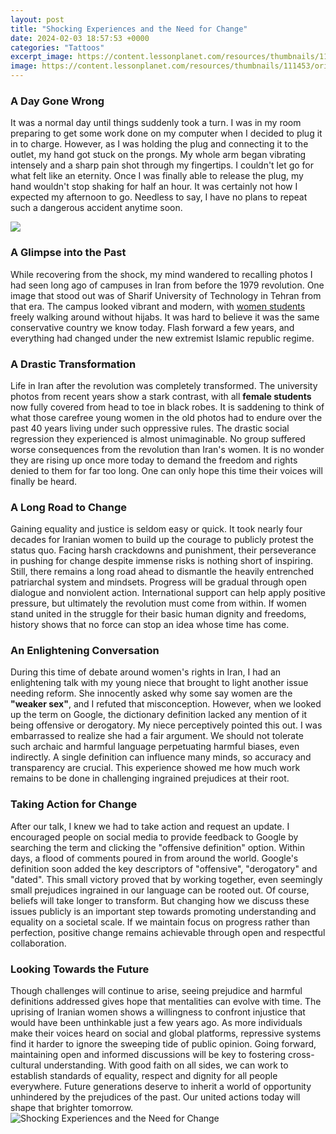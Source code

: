 ```yaml
---
layout: post
title: "Shocking Experiences and the Need for Change"
date: 2024-02-03 18:57:53 +0000
categories: "Tattoos"
excerpt_image: https://content.lessonplanet.com/resources/thumbnails/111453/original/cgrmlwnvbnzlcnqymdeymtixoc01nzqxlwtpmjlizc5qcgc.jpg?1414213869
image: https://content.lessonplanet.com/resources/thumbnails/111453/original/cgrmlwnvbnzlcnqymdeymtixoc01nzqxlwtpmjlizc5qcgc.jpg?1414213869
---
```


### A Day Gone Wrong 
It was a normal day until things suddenly took a turn. I was in my room preparing to get some work done on my computer when I decided to plug it in to charge. However, as I was holding the plug and connecting it to the outlet, my hand got stuck on the prongs. My whole arm began vibrating intensely and a sharp pain shot through my fingertips. I couldn't let go for what felt like an eternity. Once I was finally able to release the plug, my hand wouldn't stop shaking for half an hour. It was certainly not how I expected my afternoon to go. Needless to say, I have no plans to repeat such a dangerous accident anytime soon.

![](https://raisingchildren.net.au/__data/assets/image/0019/48007/trauma-days-and-weeks.jpg)
### A Glimpse into the Past 
While recovering from the shock, my mind wandered to recalling photos I had seen long ago of campuses in Iran from before the 1979 revolution. One image that stood out was of Sharif University of Technology in Tehran from that era. The campus looked vibrant and modern, with [women students](https://store.fi.io.vn/collection/alameda) freely walking around without hijabs. It was hard to believe it was the same conservative country we know today. Flash forward a few years, and everything had changed under the new extremist Islamic republic regime.
### A Drastic Transformation   
Life in Iran after the revolution was completely transformed. The university photos from recent years show a stark contrast, with all **female students** now fully covered from head to toe in black robes. It is saddening to think of what those carefree young women in the old photos had to endure over the past 40 years living under such oppressive rules. The drastic social regression they experienced is almost unimaginable. No group suffered worse consequences from the revolution than Iran's women. It is no wonder they are rising up once more today to demand the freedom and rights denied to them for far too long. One can only hope this time their voices will finally be heard.
### A Long Road to Change
Gaining equality and justice is seldom easy or quick. It took nearly four decades for Iranian women to build up the courage to publicly protest the status quo. Facing harsh crackdowns and punishment, their perseverance in pushing for change despite immense risks is nothing short of inspiring. Still, there remains a long road ahead to dismantle the heavily entrenched patriarchal system and mindsets. Progress will be gradual through open dialogue and nonviolent action. International support can help apply positive pressure, but ultimately the revolution must come from within. If women stand united in the struggle for their basic human dignity and freedoms, history shows that no force can stop an idea whose time has come. 
### An Enlightening Conversation
During this time of debate around women's rights in Iran, I had an enlightening talk with my young niece that brought to light another issue needing reform. She innocently asked why some say women are the **"weaker sex"**, and I refuted that misconception. However, when we looked up the term on Google, the dictionary definition lacked any mention of it being offensive or derogatory. My niece perceptively pointed this out. I was embarrassed to realize she had a fair argument. We should not tolerate such archaic and harmful language perpetuating harmful biases, even indirectly. A single definition can influence many minds, so accuracy and transparency are crucial. This experience showed me how much work remains to be done in challenging ingrained prejudices at their root.
### Taking Action for Change  
After our talk, I knew we had to take action and request an update. I encouraged people on social media to provide feedback to Google by searching the term and clicking the "offensive definition" option. Within days, a flood of comments poured in from around the world. Google's definition soon added the key descriptors of "offensive", "derogatory" and "dated". This small victory proved that by working together, even seemingly small prejudices ingrained in our language can be rooted out. Of course, beliefs will take longer to transform. But changing how we discuss these issues publicly is an important step towards promoting understanding and equality on a societal scale. If we maintain focus on progress rather than perfection, positive change remains achievable through open and respectful collaboration.
### Looking Towards the Future
Though challenges will continue to arise, seeing prejudice and harmful definitions addressed gives hope that mentalities can evolve with time. The uprising of Iranian women shows a willingness to confront injustice that would have been unthinkable just a few years ago. As more individuals make their voices heard on social and global platforms, repressive systems find it harder to ignore the sweeping tide of public opinion. Going forward, maintaining open and informed discussions will be key to fostering cross-cultural understanding. With good faith on all sides, we can work to establish standards of equality, respect and dignity for all people everywhere. Future generations deserve to inherit a world of opportunity unhindered by the prejudices of the past. Our united actions today will shape that brighter tomorrow.
![Shocking Experiences and the Need for Change](https://content.lessonplanet.com/resources/thumbnails/111453/original/cgrmlwnvbnzlcnqymdeymtixoc01nzqxlwtpmjlizc5qcgc.jpg?1414213869)